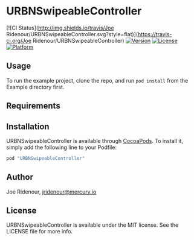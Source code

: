 # URBNSwipeableController

[![CI Status](http://img.shields.io/travis/Joe Ridenour/URBNSwipeableController.svg?style=flat)](https://travis-ci.org/Joe Ridenour/URBNSwipeableController)
[![Version](https://img.shields.io/cocoapods/v/URBNSwipeableController.svg?style=flat)](http://cocoapods.org/pods/URBNSwipeableController)
[![License](https://img.shields.io/cocoapods/l/URBNSwipeableController.svg?style=flat)](http://cocoapods.org/pods/URBNSwipeableController)
[![Platform](https://img.shields.io/cocoapods/p/URBNSwipeableController.svg?style=flat)](http://cocoapods.org/pods/URBNSwipeableController)

## Usage

To run the example project, clone the repo, and run `pod install` from the Example directory first.

## Requirements

## Installation

URBNSwipeableController is available through [CocoaPods](http://cocoapods.org). To install
it, simply add the following line to your Podfile:

```ruby
pod "URBNSwipeableController"
```

## Author

Joe Ridenour, jridenour@mercury.io

## License

URBNSwipeableController is available under the MIT license. See the LICENSE file for more info.
